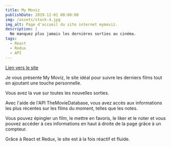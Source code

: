 ```yaml
---
title: My Moviz
publishDate: 2019-12-01 00:00:00
img: /assets/stock-4.jpg
img_alt: Page d'accueil du site internet mymoviz.
description: |
  Ne manquez plus jamais les dernières sorties au cinéma.
tags:
  - React
  - Redux
  - API
---
```


<a href="https://mymoviz-frontend-one.vercel.app">Lien vers le site</a>


Je vous présente My Moviz, le site idéal pour suivre les derniers films tout en ajoutant une touche personnelle.

Vous avez la vue sur toutes les nouvelles sorties.

Avec l'aide de l'API TheMovieDatabase, vous avez accès aux informations les plus récentes sur les films du moment, telles que les notes.

Vous pouvez épingler un film, le mettre en favoris, le liker et le noter et vous pouvez accéder à ces informations en haut à droite de la page grâce à un compteur.

Grâce à React et Redux, le site est à la fois réactif et fluide.